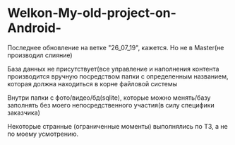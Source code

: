 # Welkon-My-old-project-on-Android-

Последнее обновление на ветке "26_07_19", кажется. 
Но не в Master(не производил слияние)

База данных не присутствует(все управление и наполнения контента производится вручную посредством папки с определенным названием, 
которая должна находиться в корне файловой системы

Внутри папки с фото/видео/бд(sqlite), которые можно менять/базу заполнять без моего непосредственного участия(в силу специфики заказчика)

Некоторые странные (ограниченные моменты) выполнялись по ТЗ, а не по моему усмотрению.
